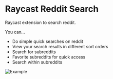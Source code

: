 # Raycast Reddit Search

Raycast extension to search reddit.

You can...
* Do simple quick searches on reddit
* View your search results in different sort orders
* Search for subreddits
* Favorite subreddits for quick access
* Search within subreddits

![Example](https://user-images.githubusercontent.com/25830486/156466751-4566cbce-70e2-4872-938c-b8208121ebed.gif)


